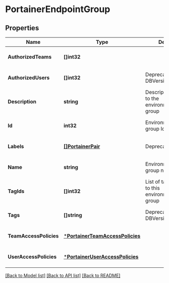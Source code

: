 # PortainerEndpointGroup

## Properties
Name | Type | Description | Notes
------------ | ------------- | ------------- | -------------
**AuthorizedTeams** | **[]int32** |  | [optional] [default to null]
**AuthorizedUsers** | **[]int32** | Deprecated in DBVersion &#x3D;&#x3D; 18 | [optional] [default to null]
**Description** | **string** | Description associated to the environment(endpoint) group | [optional] [default to null]
**Id** | **int32** | Environment(Endpoint) group Identifier | [optional] [default to null]
**Labels** | [**[]PortainerPair**](portainer.Pair.md) | Deprecated fields | [optional] [default to null]
**Name** | **string** | Environment(Endpoint) group name | [optional] [default to null]
**TagIds** | **[]int32** | List of tags associated to this environment(endpoint) group | [optional] [default to null]
**Tags** | **[]string** | Deprecated in DBVersion &#x3D;&#x3D; 22 | [optional] [default to null]
**TeamAccessPolicies** | [***PortainerTeamAccessPolicies**](portainer.TeamAccessPolicies.md) |  | [optional] [default to null]
**UserAccessPolicies** | [***PortainerUserAccessPolicies**](portainer.UserAccessPolicies.md) |  | [optional] [default to null]

[[Back to Model list]](../README.md#documentation-for-models) [[Back to API list]](../README.md#documentation-for-api-endpoints) [[Back to README]](../README.md)


